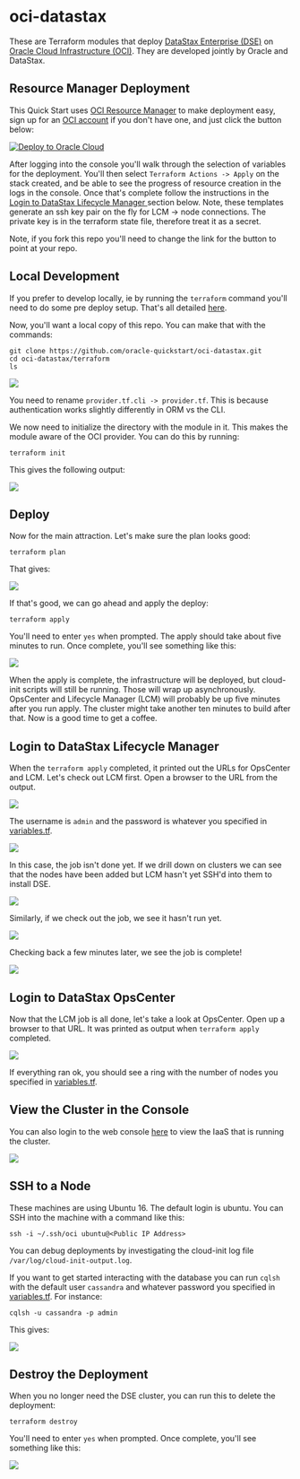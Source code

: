 # oci-datastax
These are Terraform modules that deploy [DataStax Enterprise (DSE)](https://www.datastax.com/products/datastax-enterprise) on [Oracle Cloud Infrastructure (OCI)](https://cloud.oracle.com/en_US/cloud-infrastructure).  They are developed jointly by Oracle and DataStax.

## Resource Manager Deployment

This Quick Start uses [OCI Resource Manager](https://docs.cloud.oracle.com/iaas/Content/ResourceManager/Concepts/resourcemanager.htm) to make deployment easy, sign up for an [OCI account](https://cloud.oracle.com/en_US/tryit) if you don't have one, and just click the button below:

[![Deploy to Oracle Cloud](https://oci-resourcemanager-plugin.plugins.oci.oraclecloud.com/latest/deploy-to-oracle-cloud.svg)](https://console.us-ashburn-1.oraclecloud.com/resourcemanager/stacks/create?region=home&zipUrl=https://github.com/oracle-quickstart/oci-datastax/archive/button.zip)

After logging into the console you'll walk through the selection of variables for
the deployment. You'll then select `Terraform Actions -> Apply` on the stack created, and be able
to see the progress of resource creation in the logs in the console. Once that's
complete follow the instructions in the [Login to DataStax Lifecycle Manager ](#login-to-datastax-lifecycle-manager)
section below. Note, these templates generate an ssh key pair on the fly for
LCM -> node connections. The private key is in the terraform state file, therefore
treat it as a secret.

Note, if you fork this repo you'll need to change the link for the button to point at your repo.

## Local Development

If you prefer to develop locally, ie by running the `terraform` command
you'll need to do some pre deploy setup. That's all detailed [here](https://github.com/oracle/oci-quickstart-prerequisites).

Now, you'll want a local copy of this repo.  You can make that with the commands:

    git clone https://github.com/oracle-quickstart/oci-datastax.git
    cd oci-datastax/terraform
    ls

![](./images/01%20-%20git%20clone.png)

You need to rename `provider.tf.cli -> provider.tf`. This is because
authentication works slightly differently in ORM vs the CLI.

We now need to initialize the directory with the module in it.  This makes the module aware of the OCI provider.  You can do this by running:

    terraform init

This gives the following output:

![](./images/02%20-%20terraform%20init.png)

## Deploy
Now for the main attraction.  Let's make sure the plan looks good:

    terraform plan

That gives:

![](./images/03%20-%20terraform%20plan.png)

If that's good, we can go ahead and apply the deploy:

    terraform apply

You'll need to enter `yes` when prompted.  The apply should take about five minutes to run.  Once complete, you'll see something like this:

![](./images/04%20-%20terraform%20apply.png)

When the apply is complete, the infrastructure will be deployed, but cloud-init scripts will still be running.  Those will wrap up asynchronously.  OpsCenter and Lifecycle Manager (LCM) will probably be up five minutes after you run apply.  The cluster might take another ten minutes to build after that.  Now is a good time to get a coffee.

## Login to DataStax Lifecycle Manager
When the `terraform apply` completed, it printed out the URLs for OpsCenter and LCM.  Let's check out LCM first.  Open a browser to the URL from the output.  

![](./images/05%20-%20warning.png)

The username is `admin` and the password is whatever you specified in [variables.tf](simple/variables.tf).

![](./images/06%20-%20login.png)

In this case, the job isn't done yet.  If we drill down on clusters we can see that the nodes have been added but LCM hasn't yet SSH'd into them to install DSE.

![](./images/07%20-%20cluster.png)

Similarly, if we check out the job, we see it hasn't run yet.

![](./images/08%20-%20job.png)

Checking back a few minutes later, we see the job is complete!

![](./images/09%20-%20job%20done.png)

## Login to DataStax OpsCenter
Now that the LCM job is all done, let's take a look at OpsCenter.  Open up a browser to that URL.  It was printed as output when `terraform apply` completed.

![](./images/10%20-%20opscenter.png)

If everything ran ok, you should see a ring with the number of nodes you specified in [variables.tf](simple/variables.tf).

## View the Cluster in the Console
You can also login to the web console [here](https://console.us-phoenix-1.oraclecloud.com/a/compute/instances) to view the IaaS that is running the cluster.

![](./images/11%20-%20console.png)

## SSH to a Node
These machines are using Ubuntu 16.  The default login is ubuntu.  You can SSH into the machine with a command like this:

    ssh -i ~/.ssh/oci ubuntu@<Public IP Address>

You can debug deployments by investigating the cloud-init log file `/var/log/cloud-init-output.log`.

If you want to get started interacting with the database you can run `cqlsh` with the default user `cassandra` and whatever password you specified in [variables.tf](simple/variables.tf).  For instance:

    cqlsh -u cassandra -p admin

This gives:

![](./images/12%20-%20cqlsh.png)

## Destroy the Deployment
When you no longer need the DSE cluster, you can run this to delete the deployment:

    terraform destroy

You'll need to enter `yes` when prompted.  Once complete, you'll see something like this:

![](./images/13%20-%20terraform%20destroy.png)
